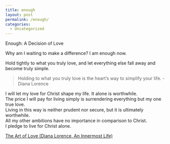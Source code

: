 ```yaml
---
title: enough
layout: post
permalink: /enough/
categories:
  - Uncategorized
---
```

Enough: A Decision of Love

Why am I waiting to make a difference? I am enough now.

Hold tightly to what you truly love, and let everything else fall away and become truly simple.  

>Holding to what you truly love is the heart’s way to simplify your life.
>-Diana Lorence

I will let my love for Christ shape my life. It alone is worthwhile.  
The price I will pay for living simply is surrendering everything but my one true love.  
Living in this way is neither prudent nor secure, but it is ultimately worthwhile.  
All my other ambitions have no importance in comparison to Christ.  
I pledge to live for Christ alone.

<a href=&#8221;http://www.innermosthouse.com/#/in-dianas-words-i/the-art-of-love&#8221;>The Art of Love (Diana Lorence, An Innermost Life)</a>
